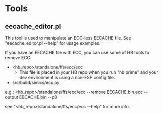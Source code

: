 # Tools

## eecache_editor.pl
This tool is used to manipulate an ECC-less EECACHE file.
See "eecache_editor.pl --help" for usage examples.

If you have an EECACHE file with ECC, you can use some of HB tools to remove ECC:
- <hb_repo>/standalone/ffs/ecc/ecc
  - This file is placed in your HB repo when you run "hb prime" and your dev environment is using a
    non-FSP config file.
- src/build/simics/ecc.py

e.g.:
<hb_repo>/standalone/ffs/ecc/ecc --remove EECACHE.bin.ecc --output EECACHE.bin --p8

see "<hb_repo>/standalone/ffs/ecc/ecc --help" for more info.
